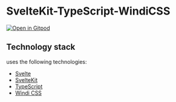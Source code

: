 # SvelteKit-TypeScript-WindiCSS

[![Open in Gitpod](https://gitpod.io/button/open-in-gitpod.svg)](https://gitpod.io/#https://github.com/esaki126/sveltekit-typescript-windicss)

## Technology stack

uses the following technologies:

- [Svelte](https://svelte.dev)
- [SvelteKit](https://kit.svelte.dev)
- [TypeScript](https://www.typescriptlang.org/)
- [Windi CSS](https://windicss.org/)
